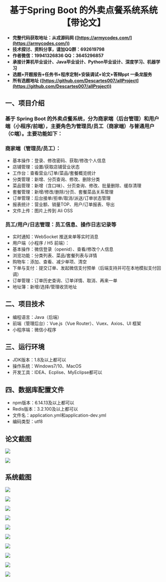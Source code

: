 <h1 align="center">基于Spring Boot 的外卖点餐系统系统【带论文】</h1></p>

- <b>完整代码获取地址：从戎源码网 ([https://armycodes.com/](https://armycodes.com/))</b>
- <b>技术探讨、资料分享，请加QQ群：692619798</b>
- <b>作者微信：19941326836  QQ：3645296857</b>
- <b>承接计算机毕业设计、Java毕业设计、Python毕业设计、深度学习、机器学习</b>
- <b>选题+开题报告+任务书+程序定制+安装调试+论文+答辩ppt 一条龙服务</b>
- <b>所有选题地址 ([https://github.com/Descartes007/allProject](https://github.com/Descartes007/allProject)) </b>

## 一、项目介绍

### 基于 Spring Boot 的外卖点餐系统，分为商家端（后台管理）和用户端（小程序/前端），主要角色为管理员/员工（商家端）与普通用户（C端）。主要功能如下：
### 商家端（管理员/员工）：
- 基本操作：登录、修改密码、获取/修改个人信息
- 店铺管理：设置/获取店铺营业状态
- 工作台：查看营业/订单/菜品/套餐概览统计
- 分类管理：新增、分页查询、修改、删除分类
- 菜品管理：新增（含口味）、分页查询、修改、批量删除、缓存清理
- 套餐管理：新增/修改/删除/分页、套餐菜品关系管理
- 订单管理：后台接单/拒单/取消/派送/订单状态管理
- 报表统计：营业额、销量TOP、用户/订单报表、导出
- 文件上传：图片上传到 Ali OSS
### 员工/用户/日志管理：员工信息、操作日志记录等
- 实时通知：WebSocket 推送来单等实时消息
- 用户端（小程序 / H5 前端）：
- 基本操作：微信登录（openid）、查看/修改个人信息
- 浏览功能：分类列表、菜品/套餐列表与详情
- 购物车：添加、查看、减少单项、清空
- 下单与支付：提交订单、发起微信支付预单（后端支持并可在本地模拟支付回调）
- 订单管理：订单历史查询、订单详情、取消、再来一单
- 地址簿：新增/选择/管理收货地址

## 二、项目技术

- 编程语言：Java（后端）
- 前端（管理后台）：Vue.js（Vue Router）、Vuex、Axios、UI 框架
- 小程序端：微信小程序


## 三、运行环境

- JDK版本：1.8及以上都可以
- 操作系统：Windows7/10、MacOS
- 开发工具：IDEA、Ecplise、MyEclipse都可以

## 四、数据库配置文件

- npm版本：6.14.13及以上都可以
- Redis版本：3.2.100及以上都可以
- 文件名：application.yml和application-dev.yml
- 编码类型：utf8

## 论文截图

![](screenshot/1.png)

![](screenshot/2.png)

## 系统截图

![](screenshot/3.png)

![](screenshot/4.png)

![](screenshot/5.png)

![](screenshot/6.png)

![](screenshot/7.png)

![](screenshot/8.png)

![](screenshot/9.png)

![](screenshot/10.png)

![](screenshot/11.png)

![](screenshot/12.png)
